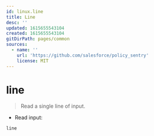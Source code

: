 ```yaml
---
id: linux.line
title: Line
desc: ''
updated: 1615655543104
created: 1615655543104
gitDirPath: pages/common
sources:
  - name: ''
    url: 'https://github.com/salesforce/policy_sentry'
    license: MIT
---
```

# line

> Read a single line of input.

- Read input:

`line`

